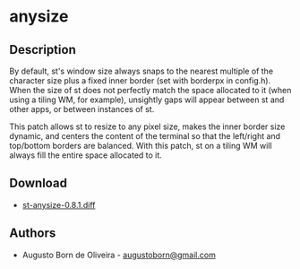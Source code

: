 anysize
=========

Description
-----------
By default, st's window size always snaps to the nearest multiple of the
character size plus a fixed inner border (set with borderpx in config.h). When
the size of st does not perfectly match the space allocated to it (when using a
tiling WM, for example), unsightly gaps will appear between st and other apps,
or between instances of st.

This patch allows st to resize to any pixel size, makes the inner border size
dynamic, and centers the content of the terminal so that the left/right and
top/bottom borders are balanced. With this patch, st on a tiling WM will always
fill the entire space allocated to it.

Download
--------
* [st-anysize-0.8.1.diff](st-anysize-0.8.1.diff)

Authors
-------
* Augusto Born de Oliveira - <augustoborn@gmail.com>
